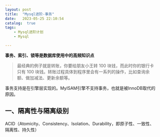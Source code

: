 ```yaml
---
layout: post
title:  "Mysql进阶-事务"
date:   2023-05-25 22:10:54
catalog:  true
tags:
    - Mysql进阶计划
    - Mysql

---
```


**事务、索引、锁等是数据库使用中的高频知识点**

> 最经典的例子就是转账，你要给朋友小王转 100 块钱，而此时你的银行卡只有 100 块钱。转账过程具体到程序里会有一系列的操作，比如查询余额、做加减法、更新余额等。

事务支持是在引擎层实现的。MyISAM引擎不支持事务，也就是被InnoDB取代的原因。

## 一、隔离性与隔离级别

ACID（Atomicity、Consistency、Isolation、Durability，即原子性、一致性、隔离性、持久性）

